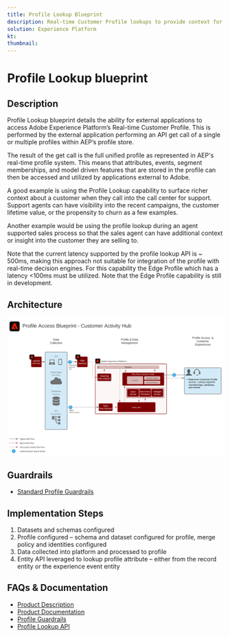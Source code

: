 ```yaml
---
title: Profile Lookup Blueprint
description: Real-time Customer Profile lookups to provide context for agent assisted support and sales.
solution: Experience Platform
kt: 
thumbnail: 
---
```


# Profile Lookup blueprint

## Description

Profile Lookup blueprint details the ability for external applications to access Adobe Experience Platform’s Real-time Customer Profile. This is performed by the external application performing an API get call of a single or multiple profiles within AEP’s profile store.

The result of the get call is the full unified profile as represented in AEP's real-time profile system. This means that attributes, events, segment memberships, and model driven features that are stored in the profile can then be accessed and utilized by applications external to Adobe.

A good example is using the Profile Lookup capability to surface richer context about a customer when they call into the call center for support. Support agents can have visibility into the recent campaigns, the customer lifetime value, or the propensity to churn as a few examples. 

Another example would be using the profile lookup during an agent supported sales process so that the sales agent can have additional context or insight into the customer they are selling to.

Note that the current latency supported by the profile lookup API is ~ 500ms, making this approach not suitable for integration of the profile with real-time decision engines. For this capability the Edge Profile which has a latency <100ms must be utilized. Note that the Edge Profile capability is still in development.

## Architecture

![Customer Activity Hub](assets/cah.svg)

## Guardrails

* [Standard Profile Guardrails](https://docs.adobe.com/content/help/en/experience-platform/profile/guardrails.html)

## Implementation Steps

1. Datasets and schemas configured
2. Profile configured – schema and dataset configured for profile, merge policy and identities configured
3. Data collected into platform and processed to profile
4. Entity API leveraged to lookup profile attribute – either from the record entity or the experience event entity

## FAQs & Documentation

* [Product Description](https://helpx.adobe.com/legal/product-descriptions/adobe-experience-platform0.html)
* [Product Documentation](https://experienceleague.adobe.com/docs/experience-platform/profile/home.html?lang=en)
* [Profile Guardrails](https://docs.adobe.com/content/help/en/experience-platform/profile/guardrails.html)
* [Profile Lookup API](https://www.adobe.io/apis/experienceplatform/home/api-reference.html)
